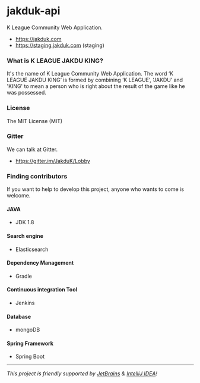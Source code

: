 jakduk-api
===================
K League Community Web Application.

* https://jakduk.com
* https://staging.jakduk.com (staging)

### What is K LEAGUE JAKDU KING?
It's the name of K League Community Web Application.
The word ‘K LEAGUE JAKDU KING’ is formed by combining ‘K LEAGUE’, ‘JAKDU’ and 'KING' to mean a person who is right about the result of the game like he was possessed.

### License
The MIT License (MIT)

### Gitter
We can talk at Gitter.
* https://gitter.im/JakduK/Lobby

### Finding contributors
If you want to help to develop this project, anyone who wants to come is welcome.

#### JAVA
* JDK 1.8

#### Search engine
* Elasticsearch

#### Dependency Management
* Gradle

#### Continuous integration Tool
* Jenkins

#### Database
* mongoDB

#### Spring Framework
* Spring Boot

---
_This project is friendly supported by [JetBrains](https://jetbrains.com) & [IntelliJ IDEA](https://www.jetbrains.com/idea)!_

